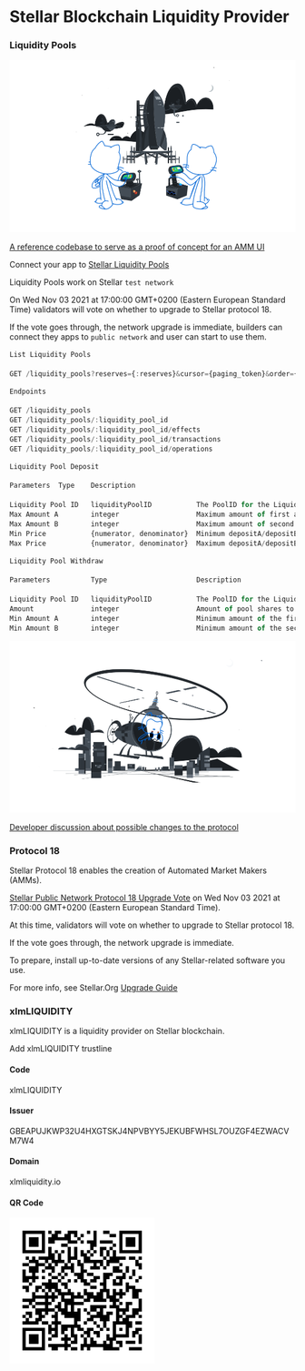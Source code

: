 # Stellar Blockchain Liquidity Provider

### Liquidity Pools

![GitHub Logo](/images/joined.svg)

[A reference codebase to serve as a proof of concept for an AMM UI](https://github.com/stellar/amm-reference-ui)


Connect your app to [Stellar Liquidity Pools](https://developers.stellar.org/api/resources/liquiditypools/)

Liquidity Pools work on Stellar `test network`

On Wed Nov 03 2021 at 17:00:00 GMT+0200 (Eastern European Standard Time) validators will vote on whether to upgrade to Stellar protocol 18.

If the vote goes through, the network upgrade is immediate, builders can connect they apps to `public network` and user can start to use them.


```js
List Liquidity Pools

GET /liquidity_pools?reserves={:reserves}&cursor={paging_token}&order={asc,desc}&limit={1-200}
```

```js
Endpoints

GET /liquidity_pools
GET /liquidity_pools/:liquidity_pool_id
GET /liquidity_pools/:liquidity_pool_id/effects
GET /liquidity_pools/:liquidity_pool_id/transactions
GET /liquidity_pools/:liquidity_pool_id/operations
```

```js
Liquidity Pool Deposit

Parameters	Type	Description

Liquidity Pool ID	liquidityPoolID           The PoolID for the Liquidity Pool to deposit into
Max Amount A    	integer                   Maximum amount of first asset to deposit
Max Amount B    	integer                   Maximum amount of second asset to deposit
Min Price	        {numerator, denominator}  Minimum depositA/depositB
Max Price       	{numerator, denominator}  Maximum depositA/depositB
```

```js
Liquidity Pool Withdraw

Parameters      	Type                      Description

Liquidity Pool ID	liquidityPoolID           The PoolID for the Liquidity Pool to withdraw from
Amount          	integer                   Amount of pool shares to withdraw
Min Amount A       	integer                   Minimum amount of the first asset to withdraw
Min Amount B    	integer                   Minimum amount of the second asset to withdraw
```

![GitHub Logo](/images/repo.svg)

[Developer discussion about possible changes to the protocol](https://github.com/stellar/stellar-protocol)


### Protocol 18

Stellar Protocol 18 enables the creation of Automated Market Makers (AMMs).

[Stellar Public Network Protocol 18 Upgrade Vote](https://status.stellar.org/incidents/d8d1phjglcr3) on Wed Nov 03 2021 at 17:00:00 GMT+0200 (Eastern European Standard Time).

At this time, validators will vote on whether to upgrade to Stellar protocol 18.

If the vote goes through, the network upgrade is immediate.

To prepare, install up-to-date versions of any Stellar-related software you use.

For more info, see Stellar.Org [Upgrade Guide](https://stellar.org/developers-blog/protocol-18-upgrade-guide)

### xlmLIQUIDITY

xlmLIQUIDITY is a liquidity provider on Stellar blockchain.

Add xlmLIQUIDITY trustline

#### Code
xlmLIQUIDITY

#### Issuer
GBEAPUJKWP32U4HXGTSKJ4NPVBYY5JEKUBFWHSL7OUZGF4EZWACVM7W4

#### Domain
xlmliquidity.io

#### QR Code

![Add Trustline](/images/trustline.png)
